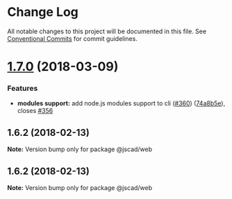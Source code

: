 # Change Log

All notable changes to this project will be documented in this file.
See [Conventional Commits](https://conventionalcommits.org) for commit guidelines.

<a name="1.7.0"></a>
# [1.7.0](https://github.com/jscad/OpenJSCAD.org/compare/@jscad/web@1.6.2...@jscad/web@1.7.0) (2018-03-09)


### Features

* **modules support:** add node.js modules support to  cli ([#360](https://github.com/jscad/OpenJSCAD.org/issues/360)) ([74a8b5e](https://github.com/jscad/OpenJSCAD.org/commit/74a8b5e)), closes [#356](https://github.com/jscad/OpenJSCAD.org/issues/356)




<a name="1.6.2"></a>
## 1.6.2 (2018-02-13)




**Note:** Version bump only for package @jscad/web

<a name="1.6.2"></a>
## 1.6.2 (2018-02-13)




**Note:** Version bump only for package @jscad/web
